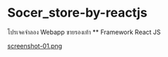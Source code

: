 # Socer_store-by-reactjs
โปรเจคจำลอง Webapp ขายรองเท้า ** Framework React JS

[screenshot-01.png](https://postimg.cc/bDJ1rGpY)
